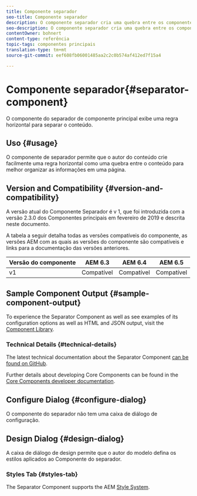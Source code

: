 ```yaml
---
title: Componente separador
seo-title: Componente separador
description: O componente separador cria uma quebra entre os componentes em uma página
seo-description: O componente separador cria uma quebra entre os componentes em uma página
contentOwner: bohnert
content-type: referência
topic-tags: componentes principais
translation-type: tm+mt
source-git-commit: eef608fb06001485aa2c2c0b574af412ed7f15a4

---
```



# Componente separador{#separator-component}

O componente do separador de componente principal exibe uma regra horizontal para separar o conteúdo.

## Uso {#usage}

O componente de separador permite que o autor do conteúdo crie facilmente uma regra horizontal como uma quebra entre o conteúdo para melhor organizar as informações em uma página.

## Version and Compatibility {#version-and-compatibility}

A versão atual do Componente Separador é v 1, que foi introduzida com a versão 2.3.0 dos Componentes principais em fevereiro de 2019 e descrita neste documento.

A tabela a seguir detalha todas as versões compatíveis do componente, as versões AEM com as quais as versões do componente são compatíveis e links para a documentação das versões anteriores.

| Versão do componente | AEM 6.3 | AEM 6.4 | AEM 6.5 |
|---|---|---|---|
| v1 | Compatível | Compatível | Compatível |

## Sample Component Output {#sample-component-output}

To experience the Separator Component as well as see examples of its configuration options as well as HTML and JSON output, visit the [Component Library](http://opensource.adobe.com/aem-core-wcm-components/library/separator.html).

### Technical Details {#technical-details}

The latest technical documentation about the Separator Component [can be found on GitHub](https://github.com/adobe/aem-core-wcm-components/blob/master/content/src/content/jcr_root/apps/core/wcm/components/separator/v1/separator).

Further details about developing Core Components can be found in the [Core Components developer documentation](developing.md).

## Configure Dialog {#configure-dialog}

O componente do separador não tem uma caixa de diálogo de configuração.

## Design Dialog {#design-dialog}

A caixa de diálogo de design permite que o autor do modelo defina os estilos aplicados ao Componente do separador.

### Styles Tab {#styles-tab}

The Separator Component supports the AEM [Style System](authoring.md#component-styling).

